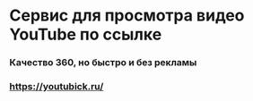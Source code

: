 # Сервис для просмотра видео YouTube по ссылке
### Качество 360, но быстро и без рекламы
### https://youtubick.ru/
